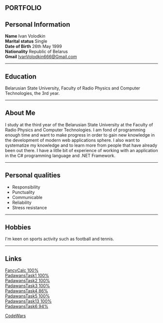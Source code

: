## **PORTFOLIO**
## Personal Information
**Name**                   Ivan Volodkin<br>
**Marital status**                        Single<br>
**Date of Birth**                        26th May 1999<br>
**Nationality**				  Republic of Belarus<br>
**Gmail**                       IvanVolodkin666@Gmail.com

***

## Education
Belarusian State University, Faculty of Radio Physics and Computer Technologies, the 3rd year.



***

## About Me
I study at the third year of the Belarusian State University at the Faculty of Radio Physics and Computer Technologies.
I am fond of programming enough time and want to make progress in order to gain new knowledge in the development of modern web applications sphere. I also want to systematize my knowledge and to learn more from people that have already been out there. I have a litlle bit of experience of working with an application in the C# programming language and .NET Framework.

***



## Personal qualities

- Responsibility<br>
- Punctuality<br>
- Communicable<br>
- Reliability<br>
- Stress resistance<br>


***


## Hobbies
I'm keen on sports activity such as football and tennis.   

***

## Links
[FancyCalc 100%](https://github.com/ivanVolodkin/FancyCalc)<br>
[PadawansTask1 100%](https://github.com/ivanVolodkin/PadawansTask1)<br>
[PadawansTask2 100%](https://github.com/ivanVolodkin/PadawansTask2)<br>
[PadawansTask3 100%](https://github.com/ivanVolodkin/PadawansTask3)<br>
[PadawansTask4 86%](https://github.com/ivanVolodkin/PadawansTask4)<br>
[PadawansTask5 100%](https://github.com/ivanVolodkin/PadawansTask5)<br>
[PadawansTask13 100%](https://github.com/padawanstask/PadawansTask13)<br>
[PadawansTask6 94%](https://github.com/ivanVolodkin/PadawansTask6)<br>

[CodeWars](https://www.codewars.com/users/ivanVolodkin/)



